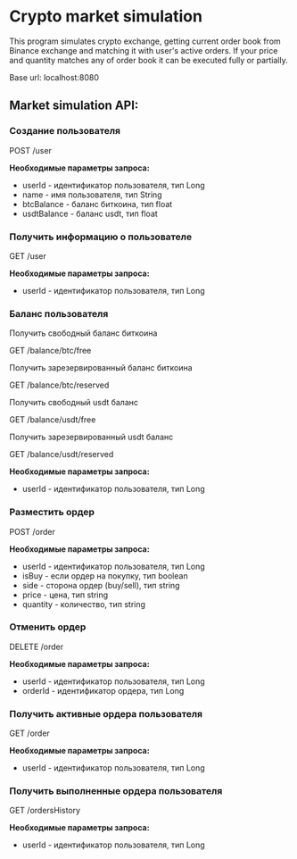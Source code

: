 # Crypto market simulation 

This program simulates crypto exchange, getting current order book from Binance exchange and matching it with user's active orders.
If your price and quantity matches any of order book it can be executed fully or partially.

Base url: localhost:8080

## Market simulation API: 

### Создание пользователя
POST /user

**Необходимые параметры запроса:**
* userId - идентификатор пользователя, тип Long
* name - имя пользователя, тип String 
* btcBalance - баланс биткоина, тип float
* usdtBalance - баланс usdt, тип float

### Получить информацию о пользователе

GET /user

**Необходимые параметры запроса:**
* userId - идентификатор пользователя, тип Long

### Баланс пользователя

Получить свободный баланс биткоина

GET /balance/btc/free

Получить зарезервированный баланс биткоина

GET /balance/btc/reserved

Получить свободный usdt баланс

GET /balance/usdt/free

Получить зарезервированный usdt баланс

GET /balance/usdt/reserved

**Необходимые параметры запроса:**
* userId - идентификатор пользователя, тип Long

### Разместить ордер

POST /order

**Необходимые параметры запроса:**
* userId - идентификатор пользователя, тип Long
* isBuy - если ордер на покупку, тип boolean
* side - сторона ордер (buy/sell), тип string
* price - цена, тип string 
* quantity - количество, тип string

### Отменить ордер

DELETE /order

**Необходимые параметры запроса:**
* userId - идентификатор пользователя, тип Long
* orderId - идентификатор ордера, тип Long

### Получить активные ордера пользователя

GET /order

**Необходимые параметры запроса:**
* userId - идентификатор пользователя, тип Long

### Получить выполненные ордера пользователя

GET /ordersHistory

**Необходимые параметры запроса:**
* userId - идентификатор пользователя, тип Long
